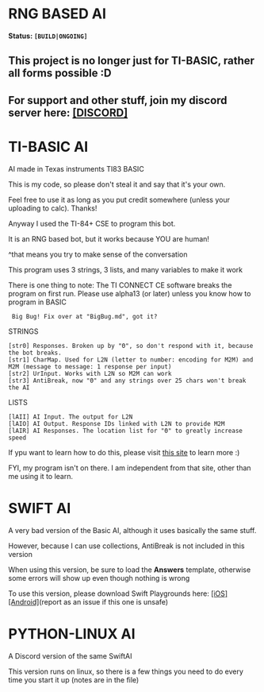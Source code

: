 # RNG BASED AI
**Status: `[BUILD|ONGOING]`**

## This project is no longer just for TI-BASIC, rather all forms possible :D
## For support and other stuff, join my discord server here: [[DISCORD]](https://discord.gg/Z84Nm6n)

# TI-BASIC AI
AI made in Texas instruments TI83 BASIC

This is my code, so please don't steal it and say that it's your own.

Feel free to use it as long as you put credit somewhere (unless your uploading to calc). Thanks!

Anyway I used the TI-84+ CSE to program this bot.

It is an RNG based bot, but it works because YOU are human!

^that means you try to make sense of the conversation

This program uses 3 strings, 3 lists, and many variables to make it work

There is one thing to note: The TI CONNECT CE software breaks the program on first run. Please use alpha13 (or later) unless you know how to program in BASIC

     Big Bug! Fix over at "BigBug.md", got it?

  STRINGS

    [str0] Responses. Broken up by "Θ", so don't respond with it, because the bot breaks.
    [str1] CharMap. Used for L2N (letter to number: encoding for M2M) and M2M (message to message: 1 response per input)
    [str2] UrInput. Works with L2N so M2M can work
    [str3] AntiBreak, now "Θ" and any strings over 25 chars won't break the AI

  LISTS

    [lAII] AI Input. The output for L2N
    [lAIO] AI Output. Response IDs linked with L2N to provide M2M
    [lAIR] AI Responses. The location list for "Θ" to greatly increase speed

If ypu want to learn how to do this, please visit [this site](http://tibasicdev.wikidot.com/home) to learn more :)

FYI, my program isn't on there. I am independent from that site, other than me using it to learn.

# SWIFT AI
A very bad version of the Basic AI, although it uses basically the same stuff.

However, because I can use collections, AntiBreak is not included in this version

When using this version, be sure to load the **Answers** template, otherwise some errors will show up even though nothing is wrong

To use this version, please download Swift Playgrounds here: [[iOS]](https://itunes.apple.com/us/app/swift-playgrounds/id908519492?mt=8) [[Android]](https://android-apk.net/app/swift-playgrounds/908519492/)(report as an issue if this one is unsafe)

# PYTHON-LINUX AI

A Discord version of the same SwiftAI

This version runs on linux, so there is a few things you need to do every time you start it up (notes are in the file)
